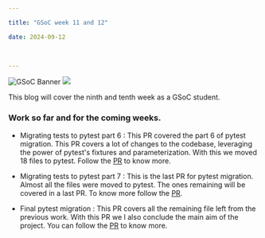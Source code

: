 ```yaml
---

title: "GSoC week 11 and 12"

date: 2024-09-12

  

---
```


![GSoC Banner](/GSoC_Banner.png)
<img src = "/GSoC_Banner.png">

This blog will cover the ninth and tenth week as a GSoC student.

### Work so far and for the coming weeks.

- Migrating tests to pytest part 6 : This PR covered the part 6 of pytest migration. This PR covers a lot of changes to the codebase, leveraging the power of pytest's fixtures and parameterization. With this we moved 18 files to pytest. Follow the [PR](https://github.com/pybamm-team/PyBaMM/pull/4354) to know more.

- Migrating tests to pytest part 7 : This is the last PR for pytest migration. Almost all the files were moved to pytest. The ones remaining will be covered in a last PR. To know more follow the [PR](https://github.com/pybamm-team/PyBaMM/pull/4431).

- Final pytest migration : This PR covers all the remaining file left from the previous work. With this PR we I also conclude the main aim of the project. You can follow the [PR](https://github.com/pybamm-team/PyBaMM/pull/4443) to know more.